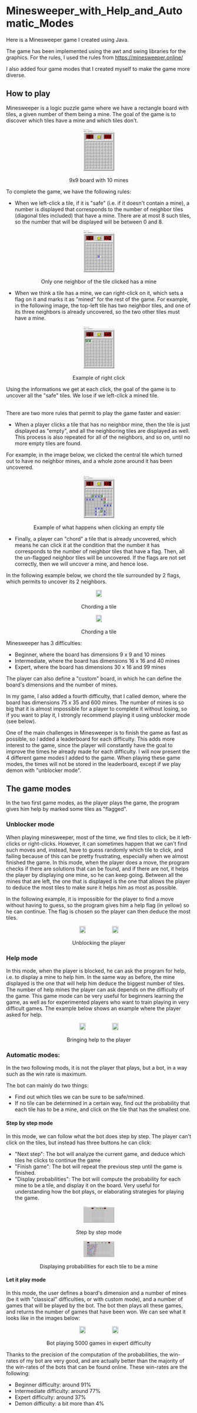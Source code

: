 # Minesweeper_with_Help_and_Automatic_Modes
Here is a Minesweeper game I created using Java.

The game has been implemented using the awt and swing libraries for the graphics. For the rules, I used the rules from https://minesweeper.online/

I also added four game modes that I created myself to make the game more diverse.

## How to play

Minesweeper is a logic puzzle game where we have a rectangle board with tiles, a given number of them being a mine. The goal of the game is to discover which tiles have a mine and which tiles don't.

<figure class="image">
  <p align="center">
    <img src="ReadMe_Images/Minesweeper.png" width=20% height=20%>
  </p>
  <figcaption> <p align="center">9x9 board with 10 mines</p> </figcaption>
</figure>

To complete the game, we have the following rules:

- When we left-click a tile, if it is "safe" (i.e. if it doesn't contain a mine), a number is displayed that corresponds to the number of neighbor tiles (diagonal tiles included) that have a mine. There are at most 8 such tiles, so the number that will be displayed will be between 0 and 8. 

<figure class="image">
  <p align="center">
    <img src="ReadMe_Images/Left_Click.png" width=20% height=20%>
  </p>
  <figcaption> <p align="center">Only one neighbor of the tile clicked has a mine</p> </figcaption>
</figure>

- When we think a tile has a mine, we can right-click on it, which sets a flag on it and marks it as "mined" for the rest of the game. For example, in the following image, the top-left tile has two neighbor tiles, and one of its three neighbors is already uncovered, so the two other tiles must have a mine.

<figure class="image">
  <p align="center">
    <img src="ReadMe_Images/Right_Click.png" width=20% height=20%>
  </p>
  <figcaption> <p align="center">Example of right click</p> </figcaption>
</figure>

Using the informations we get at each click, the goal of the game is to uncover all the "safe" tiles. We lose if we left-click a mined tile. <br/>
<br/>

There are two more rules that permit to play the game faster and easier:

- When a player clicks a tile that has no neighbor mine, then the tile is just displayed as "empty", and all the neighboring tiles are displayed as well. This process is also repeated for all of the neighbors, and so on, until no more empty tiles are found. 

For example, in the image below, we clicked the central tile which turned out to have no neighbor mines, and a whole zone around it has been uncovered.

<figure class="image">
  <p align="center">
    <img src="ReadMe_Images/Empty_Click.png" width=20% height=20%>
  </p>
  <figcaption> <p align="center">Example of what happens when clicking an empty tile</p> </figcaption>
</figure>

- Finally, a player can "chord" a tile that is already uncovered, which means he can click it at the condition that the number it has corresponds to the number of neighbor tiles that have a flag. Then, all the un-flagged neighbor tiles will be uncovered. If the flags are not set correctly, then we will uncover a mine, and hence lose.

In the following example below, we chord the tile surrounded by 2 flags, which permits to uncover its 2 neighbors.

<figure class="image">
  <p align="center">
    <img src="/Chord_Before.png" width=20% height=20% />
  </p>
  <figcaption> <p align="center">Chording a tile</p> </figcaption>
</figure>
<figure class="image">
  <p align="center">
    <img src="/Chord_After.png" width=20% height=20% />
  </p>
  <figcaption> <p align="center">Chording a tile</p> </figcaption>
</figure>

Minesweeper has 3 difficulties:
- Beginner, where the board has dimensions 9 x 9 and 10 mines
- Intermediate, where the board has dimensions 16 x 16 and 40 mines
- Expert, where the board has dimensions 30 x 16 and 99 mines

The player can also define a "custom" board, in which he can define the board's dimensions and the number of mines.

In my game, I also added a fourth difficulty, that I called demon, where the board has dimensions 75 x 35 and 600 mines. The number of mines is so big that it is almost impossible for a player to complete it without losing, so if you want to play it, I strongly recommend playing it using unblocker mode (see below).

One of the main challenges in Minesweeper is to finish the game as fast as possible, so I added a leaderboard for each difficulty. This adds more interest to the game, since the player will constantly have the goal to improve the times he already made for each difficulty. I will now present the 4 different game modes I added to the game. When playing these game modes, the times will not be stored in the leaderboard, except if we play demon with "unblocker mode".

## The game modes

In the two first game modes, as the player plays the game, the program gives him help by marked some tiles as "flagged".

### Unblocker mode

When playing minesweeper, most of the time, we find tiles to click, be it left-clicks or right-clicks. However, it can sometimes happen that we can't find such moves and, instead, have to guess randomly which tile to click, and failing because of this can be pretty frustrating, especially when we almost finished the game. In this mode, when the player does a move, the program checks if there are solutions that can be found, and if there are not, it helps the player by displaying one mine, so he can keep going. Between all the mines that are left, the one that is displayed is the one that allows the player to deduce the most tiles to make sure it helps him as most as possible.

In the following example, it is impossible for the player to find a move without having to guess, so the program gives him a help flag (in yellow) so he can continue. The flag is chosen so the player can then deduce the most tiles.

<figure class="image">
  <p align="center" float="left">
    <img src="/Ublocker_Before.png" width=20% height=20% />
    <img src="/Unblocker_After.png" width=20% height=20% />  
  </p>
  <figcaption> <p align="center">Unblocking the player </p> </figcaption>
</figure>

### Help mode

In this mode, when the player is blocked, he can ask the program for help, i.e. to display a mine to help him. In the same way as before, the mine displayed is the one that will help him deduce the biggest number of tiles. The number of help mines the player can ask depends on the difficulty of the game. 
This game mode can be very useful for beginners learning the game, as well as for experimented players who want to train playing in very difficult games. The example below shows an example where the player asked for help.

<figure class="image">
  <p align="center" float="left">
   <img src="/Help_Before.png" width=20% height=20% />
    <img src="/Help_After.png" width=20% height=20% />  
  </p>
  <figcaption> <p align="center">Bringing help to the player </p> </figcaption>
</figure>

### Automatic modes:

In the two following mods, it is not the player that plays, but a bot, in a way such as the win rate is maximum.

The bot can mainly do two things:
* Find out which tiles we can be sure to be safe/mined.
* If no tile can be determined in a certain way, find out the probability that each tile has to be a mine, and click on the tile that has the smallest one.

#### Step by step mode

In this mode, we can follow what the bot does step by step. The player can't click on the tiles, but instead has three buttons he can click:
* "Next step": The bot will analyze the current game, and deduce which tiles he clicks to continue the game
* "Finish game": The bot will repeat the previous step until the game is finished.
* "Display probabilities": The bot will compute the probability for each mine to be a tile, and display it on the board. Very useful for understanding how the bot plays, or elaborating strategies for playing the game.

<figure class="image">
  <p align="center">
    <img src="ReadMe_Images/Step_By_Step.png" width=20% height=20%>
  </p>
  <figcaption> <p align="center">Step by step mode</p> </figcaption>
</figure>

<figure class="image">
  <p align="center">
    <img src="ReadMe_Images/Step_By_Step_Probabilities.png" width=20% height=20%>
  </p>
  <figcaption> <p align="center">Displaying probabilities for each tile to be a mine</p> </figcaption>
</figure>


#### Let it play mode

In this mode, the user defines a board's dimension and a number of mines (be it with "classical" difficulties, or with custom mode), and a number of games that will be played by the bot. The bot then plays all these games, and returns the number of games that have been won.
We can see what it looks like in the images below:

<figure class="image">
  <p align="center" float="left">
    <img src="/Let__It_Play_Playing.png" width=20% height=20% />
    <img src="/Let_It_Play_Done.png" width=20% height=20% />   
  </p>
  <figcaption> <p align="center">Bot playing 5000 games in expert difficulty </p> </figcaption>
</figure>

Thanks to the precision of the computation of the probabilities, the win-rates of my bot are very good, and are actually better than the majority of the win-rates of the bots that can be found online. These win-rates are the following:
* Beginner difficulty: around 91%
* Intermediate difficulty: around 77%
* Expert difficulty: around 37%
* Demon difficulty: a bit more than 4%
